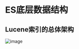 


# ES底层数据结构  
<!-- 

https://blog.csdn.net/a934079371/article/details/108505474
https://zhuanlan.zhihu.com/p/344550528

视频  
https://www.bilibili.com/video/BV17S4y1U7xb?spm_id_from=333.337.search-card.all.click

-->

## Lucene索引的总体架构  
![image](http://182.92.69.8:8081/img/ES/BottomStructure/BottomStructure-1.png)  




